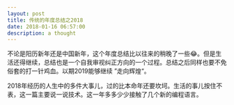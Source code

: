 ```yaml
---
layout: post
title: 传统的年度总结之2018
date: 2018-01-16 06:57:00
description: a thought
---
```


不论是阳历新年还是中国新年，这个年度总结比以往来的稍晚了一些😂。但是生活还得继续，总结也是一个自我审视纠正方向的一个过程。总结之后同样也要不免俗套的打一针鸡血。以期2019能够继续 ”走向辉煌“。

2018年经历的人生中的多件大事儿，过的比本命年还要坎坷。生活的事儿按住不表，这一篇主要说一说技术。这一年多多少少接触了几个新的编程语言。
